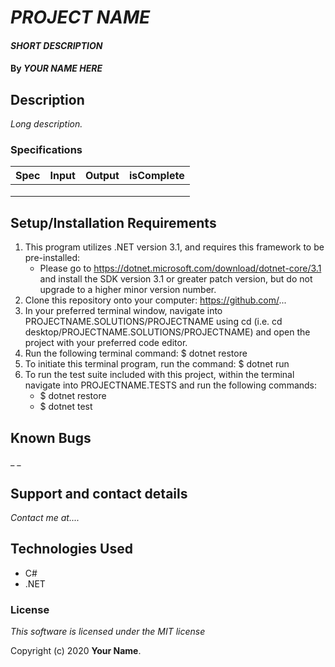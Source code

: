 # _PROJECT NAME_

#### _SHORT DESCRIPTION_

#### By _**YOUR NAME HERE**_

## Description

_Long description._

### Specifications
| Spec | Input | Output | isComplete |
| :-------------     | :------------- | :------------- |:------------- |
|  |  |  |  |
|  |  |  |  |
|  |  |  |  |

## Setup/Installation Requirements

1. This program utilizes .NET version 3.1, and requires this framework to be pre-installed:
    * Please go to https://dotnet.microsoft.com/download/dotnet-core/3.1 and install the SDK   version 3.1 or greater patch version, but do not upgrade to a higher minor version number.
2. Clone this repository onto your computer: https://github.com/...
3. In your preferred terminal window, navigate into PROJECTNAME.SOLUTIONS/PROJECTNAME using cd (i.e. cd desktop/PROJECTNAME.SOLUTIONS/PROJECTNAME) and open the project with your preferred code editor.
4. Run the following terminal command: $ dotnet restore
5. To initiate this terminal program, run the command: $ dotnet run
6. To run the test suite included with this project, within the terminal navigate into PROJECTNAME.TESTS and run the following commands:
    * $ dotnet restore
    * $ dotnet test


## Known Bugs

_ _

## Support and contact details

_Contact me at...._

## Technologies Used

- C#
- .NET

### License

_This software is licensed under the MIT license_

Copyright (c) 2020 **Your Name**.